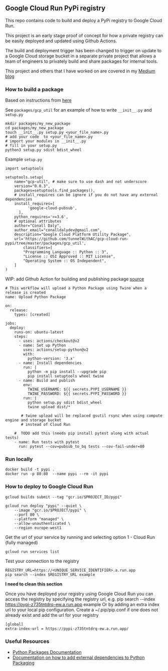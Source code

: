 ## Google Cloud Run PyPi registry
This repo contains code to build and deploy a PyPi registry to Google Cloud Run.

This project is an early stage proof of concept for how a private registry can be easily deployed and updated using Github Actions.

The build and deployment trigger has been changed to trigger on update to a Google Cloud storage bucket in a separate private project that allows a team of engineers to privately build and share packages for internal tools.

This project and others that I have worked on are covered in my [Medium blog](https://conalldalydev.medium.com/)

### How to build a package
Based on instructions from [here](https://docs.gitlab.com/ee/user/packages/pypi_repository/#install-pip-and-twine)

See `packages/gcp_util` for an example of how to write `__init__.py` and `setup.py`

```
mkdir packages/my_new_package
cd packages/my_new_package
touch __init__.py setup.py <your_file_name>.py
# add your code  to <your_file_name>.py
# import your modules in __init__.py
# fill in your setup.py
python3 setup.py sdist bdist_wheel
```

Example `setup.py`
```buildoutcfg
import setuptools

setuptools.setup(
    name="gcp-util", # make sure to use dash and not underscore
    version="0.0.3",
    packages=setuptools.find_packages(),
    # install_requires can be ignore if you do not have any external dependencies
    install_requires=[
          'google-cloud-pubsub',
      ],
    python_requires='>=3.6',
    # optional attributes
    author="Conall Daly",
    author_email="conalldalydev@gmail.com",
    description="Google Cloud Platform Utility Package",
    url='https://github.com/tunnelWithAC/gcp-cloud-run-pypi/tree/master/packages/gcp_util',
        classifiers=[
        "Programming Language :: Python :: 3",
        "License :: OSI Approved :: MIT License",
        "Operating System :: OS Independent",
    ]
)
```

WIP: add Github Action for building and publishing package
[source](https://help.github.com/en/actions/language-and-framework-guides/using-python-with-github-actions#publishing-to-package-registries)

```
# This workflow will upload a Python Package using Twine when a release is created
name: Upload Python Package

on:
  release:
    types: [created]

jobs:
  deploy:
    runs-on: ubuntu-latest
    steps:
      - uses: actions/checkout@v2
      - name: Set up Python
        uses: actions/setup-python@v2
        with:
          python-version: '3.x'
      - name: Install dependencies
        run: |
          python -m pip install --upgrade pip
          pip install setuptools wheel twine
      - name: Build and publish
        env:
          TWINE_USERNAME: ${{ secrets.PYPI_USERNAME }}
          TWINE_PASSWORD: ${{ secrets.PYPI_PASSWORD }}
        run: |
          python setup.py sdist bdist_wheel
          twine upload dist/*
       
       # twine upload will be replaced gsutil rsync when using compute engine and storage bucket 
       # instead of Cloud Run
          
    #  TODO add this (needs pip install pytest along with actual tests)
    - name: Run tests with pytest
      run: pytest --cov=pubsub_to_bq tests --cov-fail-under=80
```

### Run locally
```
docker build -t pypi .
docker run -p 80:80  --name pypi --rm -it pypi
```

### How to deploy to Google Cloud Run

```
gcloud builds submit --tag "gcr.io/$PROJECT_ID/pypi"

gcloud run deploy "pypi" --quiet \
    --image "gcr.io/$PROJECT/pypi" \
    --port 80 \
    --platform "managed" \
    --allow-unauthenticated \
    --region europe-west1
```

Get the url of your service by running and selecting option 1 - Cloud Run (fully managed) 

```
gcloud run services list
```

Test your connection to the registry

```
REGISTRY_URL=https://<UNIQUE_SERVICE_IDENTIFIER>.a.run.app
pip search --index $REGISTRY_URL example
```

**I need to clean this section**

Once you have deployed your registry using Google Cloud Run you can access the registry by specifying the registry url, e.g.
pip search --index https://pypi-z735tntdrq-ew.a.run.app example
Or by adding an extra index url to your local pip configuration.
Create a ~/.pip/pip.conf if one does not already exist and add the url for your registry

```buildoutcfg
[global]
extra-index-url = https://pypi-z735tntdrq-ew.a.run.app/
```

### Useful Resources
* [Python Packages Documentation](https://python-packaging.readthedocs.io/en/latest/minimal.html#)
* [Documentation on how to add external dependencies to Python Packaging](https://python-packaging.readthedocs.io/en/latest/dependencies.html)
